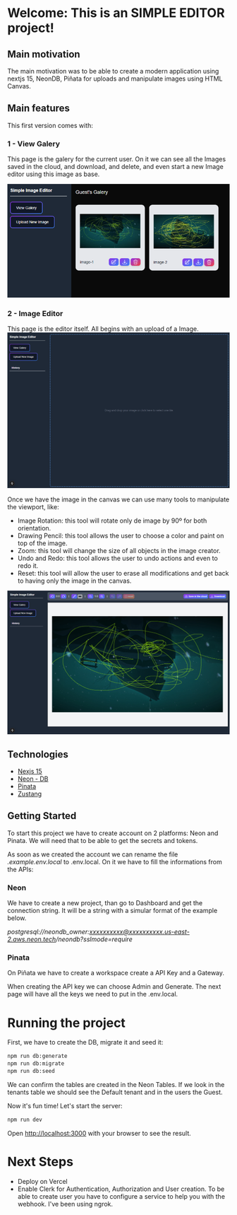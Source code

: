 # Welcome: This is an SIMPLE EDITOR project!

## Main motivation
The main motivation was to be able to create a modern application using nextjs 15, NeonDB, Piñata for uploads and manipulate images using HTML Canvas.

## Main features

This first version comes with:
### 1 - View Galery
This page is the galery for the current user. On it we can see all the Images saved in the cloud, and download, and delete, and even start a new Image editor using this image as base.

![Image Galery](doc/galery.png)

### 2 - Image Editor
This page is the editor itself. All begins with an upload of a Image.
![Image Uploader](doc/upload.png)

Once we have the image in the canvas we can use many tools to manipulate the viewport, like:
- Image Rotation: this tool will rotate only de image by 90º for both orientation.
- Drawing Pencil: this tool allows the user to choose a color and paint on top of the image.
- Zoom: this tool will change the size of all objects in the image creator.
- Undo and Redo: this tool allows the user to undo actions and even to redo it.
- Reset: this tool will allow the user to erase all modifications and get back to having only the image in the canvas.

![Image Editor](doc/editor.png)

## Technologies

- [Nexjs 15](https://nextjs.org/)
- [Neon - DB](https://neon.tech/)
- [Pinata](https://pinata.cloud/)
- [Zustang](https://github.com/pmndrs/zustand)


## Getting Started

To start this project we have to create account on 2 platforms: Neon and Pinata. We will need that to be able to get the secrets and tokens.

As soon as we created the account we can rename the file _.example.env.local_ to .env.local.
On it we have to fill the informations from the APIs:

### Neon

We have to create a new project, than go to Dashboard and get the connection string.
It will be a string with a simular format of the example below.

_postgresql://neondb_owner:xxxxxxxxxx@xxxxxxxxxx.us-east-2.aws.neon.tech/neondb?sslmode=require_

### Pinata

On Piñata we have to create a workspace create a API Key and a Gateway.

When creating the API key we can choose Admin and Generate. The next page will have all the keys we need to put in the .env.local.


# Running the project

First, we have to create the DB, migrate it and seed it:
```bash
npm run db:generate
npm run db:migrate
npm run db:seed
```

We can confirm the tables are created in the Neon Tables. If we look in the tenants table we should see the Default tenant and in the users the Guest.

Now it's fun time! Let's start the server:

```bash
npm run dev
```

Open [http://localhost:3000](http://localhost:3000) with your browser to see the result.


# Next Steps

- Deploy on Vercel
- Enable Clerk for Authentication, Authorization and User creation. To be able to create user you have to configure a service to help you with the webhook. I've been using ngrok.


